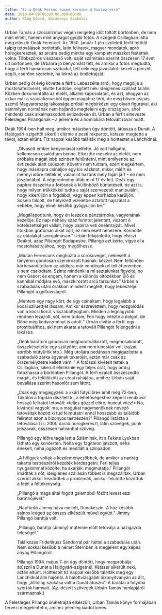 ```yaml
---
title: "Ez a Deák Ferenc sosem kerülne a húszezresre"
date: 2016-04-09T00:00:00.000+00:00
author: Klág Dávid, Barakonyi Szabolcs
---
```


Urbán Tamás a szocializmus végén rengeteg időt töltött börtönben, de nem mint elítélt, hanem mint anyagot gyűjtő fotós. A szegedi Csillagban látta meg először Deák Ferencet. Az 1950. január 1-jén született férfit tetőtől talpig tetoválások borították, latin feliratok, magyar mondatok, apró horogkeresztek, az arcára pedig mintha egy komplett maszkot festettek volna. Többszörös visszaeső volt, saját számítása szerint összesen 17 évet ült börtönben, de Urbánra jó benyomást tett, és amikor a fotós megtudta, hogy a férfi hamarosan szabadul, tett neki egy javaslatot: kezeli a pénzét, segíti, cserébe szeretné, ha leírná az önéletrajzát.

Urbán pedig öt évig követte a férfit. Lebeszélte arról, hogy megölje a mostohatestvérét, elvitte fürdőbe, segített neki ideiglenes szállást találni. Közben dokumentálta az életét, alkalmi kapcsolatait, és azt, ahogyan az akkor már a szocializmusból éppen magához térő, de még bőven csipás szemű Magyarország lakossága próbál megbirkózni egy olyan figurával, aki semmilyen normának nem hajlandó megfelelni egy országban, ahol mindenki csak alkalmazkodott évtizedeken át. Urbán a férfit elnevezte Felesleges Pillangónak – a jelleme és a homlokára tetovált rovar miatt.

Deák 1994-ben halt meg, amikor májusban úgy döntött, átússza a Dunát. A Hajógyári-szigettől sikerült elérnie a pesti rakpartot, kétszer megtette a távot, aztán eltűnt. Tíz nappal később találták meg a holttestét a Lánchídnál.

<figure>
<img src="/images/11427455_c8b0d2636e05490e06e761829e099b0b_wm.jpg" alt="" />
<figcaption>„Olvasott ember benyomását keltette. Jó volt hallgatni, kellemesen csalódtam benne. Elkezdte mesélni az életét, nem próbálta magát jobb színben feltüntetni, mint amilyenbe az évtizedek alatt csúszott. Követni nem tudtam, ezért megkértem, hogy másnapra csináljon egy kis vázlatot, mikor, miért és mennyi időre ítélték el, valamint hazánk mely táján járt – no nem jószántából. A végeredmény több mint 17 év lett. Deák egy papírra összeírta a fotósnak a különböző büntetéseit, de azt is, hogy milyen trükkökkel tudta a saját szervezetét manipulálni, hogy kikerüljön a fogdából, vagy éppen kórházba kerüljön. Sosem falcolt, de helyezett vizeletbe áztatott hajszálat a sebébe, hogy minél később gyógyuljon be.”</figcaption>
</figure>

<figure>
<img src="/images/11427453_cf5a143a293063ef602bed5fbd35484a_wm.jpg" alt="" />
<figcaption>„Megállapodtunk, hogy én leszek a pénztárnoka, vagyonának kezelője. Ez napi néhány száz forintot jelentett, viszont ő kötelezettséget vállalt, hogy papírra veti önéletrajzát. Mivel titokban grafomán alkat volt, ez nem esett nehezére. Körmölte az oldalakat szorgalmasan.” Urbán felajánlotta, hogy elviszi Deákot, azaz Pillangót Budapestre. Pillangó azt kérte, vigye el a mostohabátyjához, hogy megölhesse.</figcaption>
</figure>

<figure>
<img src="/images/11427459_f0964edfebc64d2499d0b64c34d0cb3d_wm.jpg" alt="" />
<figcaption>„Miután Ferencünk meghúzta a sörösüveget, nekiesett a tányéron gondosan szervírozott húsnak: kézzel. Nem feltűnően körbesandítottam az addigra már vendégekkel teli étteremben, s nem csalódtam. Szinte mindenki a mi asztalunkat figyelte, no nem Gábort és engem, hanem a különös öltözékben ülő és kannibál módjára evő, maszkírozott arcú társunkat.” Urbán a szabadulás utáni órákban mindent megtett, hogy lebeszélje Pillangót a gyilkosságról.</figcaption>
</figure>

<figure>
<img src="/images/11427463_6ecf9ebffaf8698e3fb4a0dadc7d5a40_wm.jpg" alt="" />
<figcaption>„Mentem egy nagy kört, de úgy csináltam, hogy legalább a kocsi sziluettjét lássam. Amikor észrevettem, hogy mozgolódás van a kocsi körül, visszabattyogtam. Minden a legnagyobb rendben lezajlott, sőt, nem tudom, Feri hogy intézte a dolgot, de Böbe még kedvezményt is adott.” Urbán elvitte a férfit egy prostituálthoz, aki nem akarta a tetovált Pillangót felengedni a lakásba.</figcaption>
</figure>

<figure>
<img src="/images/11427461_4f4dd3d1ec0a91d9642837e6a11cb8a5_wm.jpg" alt="" />
<figcaption>„Deák barátom gondosan megborotválkozott, megmosakodott, összekészítette egy szütyőbe, ami nem kincstári volt (rajzai, apróbb mütyürök stb.). Még utoljára pedánsan megigazította a szabaduló zárka ágyának takaróját, aztán már csak az őrszemélyzetre kellett várni.” A fotóssal kivételt tettek a Csillagban, sikerült elintéznie egy teljes órát, hogy addig fotózhassa a börtönben Pillangót. A férfi ezalatt összeszedte magát, és felöltözött az utcai ruhájába, amihez Urbán saját bevallása szerint hasonlót sem látott.</figcaption>
</figure>

<figure>
<img src="/images/11427451_ba27d670559bf255db3f02da05865d65_wm.jpg" alt="" />
<figcaption>„Csak egy megjegyzés: a »kári fütyülőre« amit még 72-ben, Tökölön a fogdán díszített ki, a lehetőségekhez képest rendkívül hosszú feliratot tetovált: »teljes gőzzel előre, huncut vitéz!« No, kíváncsi vagyok: ma, a magukat nagymenőknek nevező tetováltak között ki tud felmutatni ennél hosszabb és találóbb feliratot azon a bizonyos testrészén?” Pillangó listázta a tetoválásait is: 2000 darab horogkereszt, latin szövegek, punk jelszavak, összesen hatvanhat szöveg.</figcaption>
</figure>

<figure>
<img src="/images/11427449_e43c27d5ec9ddfdbc6d3b09ac59f9c58_wm.jpg" alt="" />
<figcaption>Pillangó egy időre tagja lett a Sziáminak, itt a Fekete Lyukban látható egy koncerten. Néha egy fagitáron játszott, néha énekelt, néha jógázott és meditált a színpadon.</figcaption>
</figure>

<figure>
<img src="/images/11427457_7425987502c4acee386547f3007cef82_wm.jpg" alt="" />
<figcaption>„A hölgyek voltak a kezdeményezőbbek, de amikor a nadrág takarta testrészéről kezdték kérdezgetni, Feri teljes nyugalommal közölte, ha akarják: megmutatja.” Pillangót imádták a nőt, ideiglenes szállásán többet is megszálltak, Urbán szerint akkor kezdődtek a problémák, amikor felütötte közöttük a fejét a féltékenység.</figcaption>
</figure>

<figure>
<img src="/images/11427443_1912169103b388a3fb538db2b2851bd8_wm.jpg" alt="" />
<figcaption>„Pillangó a maga által fogott galambból főzött levest eszi barátnőjével.”</figcaption>
</figure>

<figure>
<img src="/images/11427447_3a933d047b84d05493a590f31b26e0a8_wm.jpg" alt="" />
<figcaption>„Napfürdő Jimmy háza mellett, Dunakeszin. A ház később sajnos leégett az összes elkészült művel együtt.” Jimmy Pillangó barátja volt.</figcaption>
</figure>

<figure>
<img src="/images/11427441_efc1ba1e54bac0c050c7463b96cbf647_wm.jpg" alt="" />
<figcaption>„Pillangó, barátja (Jimmy) műterme előtt tetoválja a házigazda feleségét.”</figcaption>
</figure>

<figure>
<img src="/images/11427445_4f7773729b5caac8417b94a82bcac9da_wm.jpg" alt="" />
<figcaption>Találkozás Friderikusz Sándorral pár héttel a szabadulás után. Nem sokkal később a német Sternben is megjelent egy képes anyag Pillangóról.</figcaption>
</figure>

<figure>
<img src="/images/11427439_4b3d122e6373299a1f8de21183895d1c_wm.jpg" alt="" />
<figcaption>Pillangó 1994. május 7-én úgy döntött, hogy megpróbálja átúszni a Dunát a Hajógyári-szigetnél. Kétszer sikerült neki, aztán eltűnt. Holttestét tíz nappal később találták meg egy Lánchídnál álló hajónál. A halottvizsgálati bizonyítványán az állt, hogy „állítólag szokása volt a Dunát átúszni”. A barátai a folyóba szórták hamvait. (Az idézett szövegek Urbán Tamás honlapjáról származnak.)</figcaption>
</figure>

A Felesleges Pillangó önéletrajza elkészült, Urbán Tamás könyv formájában tervezi megjelentetni, amihez jelenleg kiadót keres.

